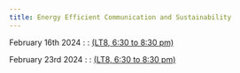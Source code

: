 ```yaml
---
title: Energy Efficient Communication and Sustainability
---
```



February 16th 2024
: [](#)
  : [(LT8, 6:30 to 8:30 pm)](#)


February 23rd 2024
: [](#)
  : [(LT8, 6:30 to 8:30 pm)](#)




